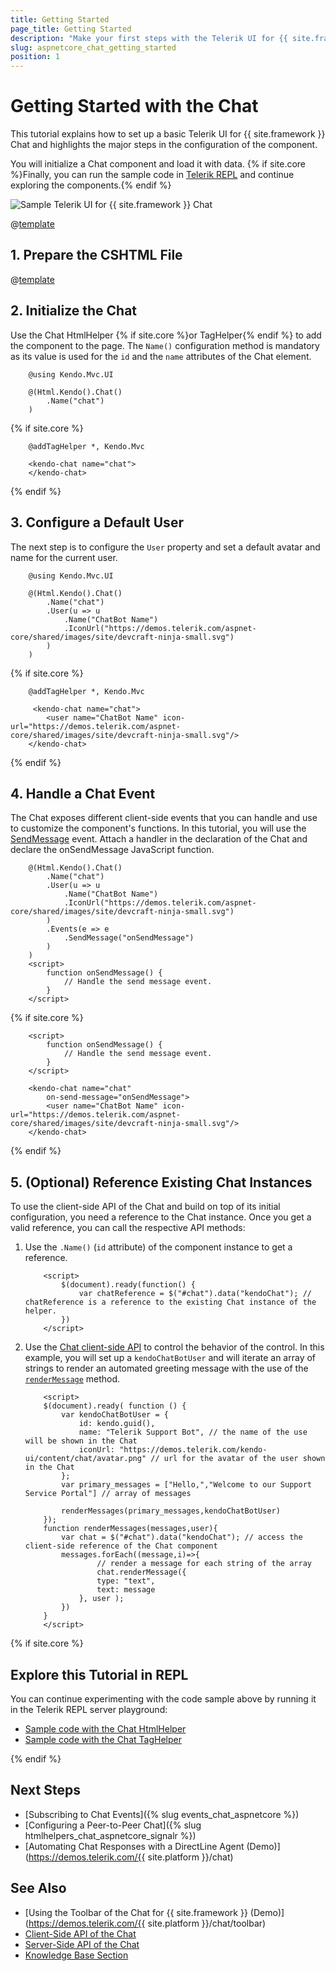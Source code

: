 ```yaml
---
title: Getting Started
page_title: Getting Started
description: "Make your first steps with the Telerik UI for {{ site.framework }} Chat component by following a complete step-by-step tutorial."
slug: aspnetcore_chat_getting_started
position: 1
---
```


# Getting Started with the Chat

This tutorial explains how to set up a basic Telerik UI for {{ site.framework }} Chat and highlights the major steps in the configuration of the component.

You will initialize a Chat component and load it with data. {% if site.core %}Finally, you can run the sample code in [Telerik REPL](https://netcorerepl.telerik.com/) and continue exploring the components.{% endif %}

 ![Sample Telerik UI for {{ site.framework }} Chat](./images/chat-getting-started.png)

@[template](/_contentTemplates/core/getting-started-prerequisites.md#repl-component-gs-prerequisites)

## 1. Prepare the CSHTML File

@[template](/_contentTemplates/core/getting-started-directives.md#gs-adding-directives)

## 2. Initialize the Chat

Use the Chat HtmlHelper {% if site.core %}or TagHelper{% endif %} to add the component to the page. The `Name()` configuration method is mandatory as its value is used for the `id` and the `name` attributes of the Chat element. 


```HtmlHelper
    @using Kendo.Mvc.UI

    @(Html.Kendo().Chat()
        .Name("chat")
    )
```
{% if site.core %}
```TagHelper
    @addTagHelper *, Kendo.Mvc

    <kendo-chat name="chat">
    </kendo-chat>
```
{% endif %}

## 3. Configure a Default User

The next step is to configure the `User` property and set a default avatar and name for the current user.

```HtmlHelper
    @using Kendo.Mvc.UI

    @(Html.Kendo().Chat()
        .Name("chat")
        .User(u => u
            .Name("ChatBot Name")
            .IconUrl("https://demos.telerik.com/aspnet-core/shared/images/site/devcraft-ninja-small.svg")
        )
    )
```
{% if site.core %}
```TagHelper
    @addTagHelper *, Kendo.Mvc

     <kendo-chat name="chat">
        <user name="ChatBot Name" icon-url="https://demos.telerik.com/aspnet-core/shared/images/site/devcraft-ninja-small.svg"/>
    </kendo-chat>
```
{% endif %}

## 4. Handle a Chat Event

The Chat exposes different client-side events that you can handle and use to customize the component's functions. In this tutorial, you will use the [SendMessage](https://docs.telerik.com/aspnet-core/api/kendo.mvc.ui.fluent/chateventbuilder#sendmessagesystemfunc) event. Attach a handler in the declaration of the Chat and declare the onSendMessage JavaScript function.

```HtmlHelper
    @(Html.Kendo().Chat()
        .Name("chat") 
        .User(u => u
            .Name("ChatBot Name")
            .IconUrl("https://demos.telerik.com/aspnet-core/shared/images/site/devcraft-ninja-small.svg")
        )
        .Events(e => e
            .SendMessage("onSendMessage")
        )
    )
    <script>
        function onSendMessage() {
            // Handle the send message event.
        }
    </script>
```
{% if site.core %}
```TagHelper
    <script>
        function onSendMessage() {
            // Handle the send message event.
        }
    </script>

    <kendo-chat name="chat"
        on-send-message="onSendMessage">
        <user name="ChatBot Name" icon-url="https://demos.telerik.com/aspnet-core/shared/images/site/devcraft-ninja-small.svg"/>
    </kendo-chat>
```
{% endif %}

## 5. (Optional) Reference Existing Chat Instances

To use the client-side API of the Chat and build on top of its initial configuration, you need a reference to the Chat instance. Once you get a valid reference, you can call the respective API methods:

1. Use the `.Name()` (`id` attribute) of the component instance to get a reference.

    ```script
        <script>
            $(document).ready(function() {
                var chatReference = $("#chat").data("kendoChat"); // chatReference is a reference to the existing Chat instance of the helper.
            })
        </script>
    ```

1. Use the [Chat client-side API](https://docs.telerik.com/kendo-ui/api/javascript/ui/chat#methods) to control the behavior of the control. In this example, you will set up a `kendoChatBotUser` and will iterate an array of strings to render an automated greeting message with the use of the [`renderMessage`](https://docs.telerik.com/kendo-ui/api/javascript/ui/chat/methods/rendermessage) method.

    ```script
        <script>
        $(document).ready( function () {
            var kendoChatBotUser = {
                id: kendo.guid(),
                name: "Telerik Support Bot", // the name of the use will be shown in the Chat
                iconUrl: "https://demos.telerik.com/kendo-ui/content/chat/avatar.png" // url for the avatar of the user shown in the Chat
            }; 
            var primary_messages = ["Hello,","Welcome to our Support Service Portal"] // array of messages

            renderMessages(primary_messages,kendoChatBotUser)
        });
        function renderMessages(messages,user){
            var chat = $("#chat").data("kendoChat"); // access the client-side reference of the Chat component
            messages.forEach((message,i)=>{
                    // render a message for each string of the array
                    chat.renderMessage({
                    type: "text",
                    text: message
                }, user );
            })
        }
        </script>
    ```

{% if site.core %}
## Explore this Tutorial in REPL

You can continue experimenting with the code sample above by running it in the Telerik REPL server playground:

* [Sample code with the Chat HtmlHelper](https://netcorerepl.telerik.com/GRbvvRFy356A7aOh39)
* [Sample code with the Chat TagHelper](https://netcorerepl.telerik.com/QRPlbxbe34S5W18I48)

{% endif %}

## Next Steps

* [Subscribing to Chat Events]({% slug events_chat_aspnetcore %})
* [Configuring a Peer-to-Peer Chat]({% slug htmlhelpers_chat_aspnetcore_signalr %})
* [Automating Chat Responses with a DirectLine Agent (Demo)](https://demos.telerik.com/{{ site.platform }}/chat)

## See Also

* [Using the Toolbar of the Chat for {{ site.framework }} (Demo)](https://demos.telerik.com/{{ site.platform }}/chat/toolbar)
* [Client-Side API of the Chat](https://docs.telerik.com/kendo-ui/api/javascript/ui/chat)
* [Server-Side API of the Chat](/api/chat)
* [Knowledge Base Section](/knowledge-base)
